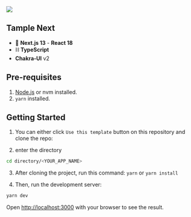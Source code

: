 <img src="https://og.sznm.dev/api/generate?heading=Template+Simples&text=Nextjs+Template+with+Chakra+and+Typescript.&template=color&center=true&height=330" />

## Tample Next

- 🚀 **Next.js 13** - **React 18**
- ⛓️ **TypeScript**
- **Chakra-UI** v2
  
## Pre-requisites

1. [Node.js](https://nodejs.org/en/) or nvm installed.
2. `yarn` installed.

## Getting Started

1. You can either click `Use this template` button on this repository and clone the repo:

2. enter the directory

```bash
cd directory/<YOUR_APP_NAME>
```

3. After cloning the project, run this command: `yarn` or `yarn install`

4. Then, run the development server:

```bash
yarn dev
```
Open [http://localhost:3000](http://localhost:3000) with your browser to see the result.
